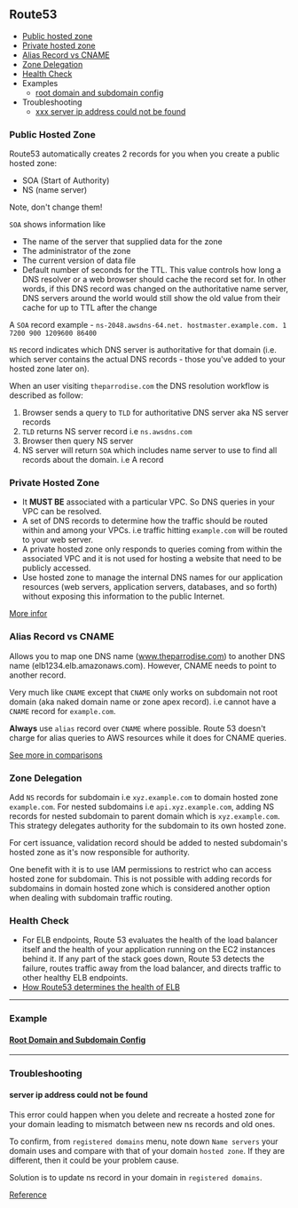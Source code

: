 ## Route53

- [Public hosted zone](#public-hosted-zone)
- [Private hosted zone](#private-hosted-zone)
- [Alias Record vs CNAME](#alias-record-vs-cname)
- [Zone Delegation](#zone-delegation)
- [Health Check](#health-check)
- Examples
  - [root domain and subdomain config](#root-domain-and-subdomain-config)
- Troubleshooting
  - [xxx server ip address could not be found](#server-ip-address-could-not-be-found)

### Public Hosted Zone

Route53 automatically creates 2 records for you when you create a public hosted zone:

- SOA (Start of Authority)
- NS (name server)

Note, don't change them!

`SOA` shows information like

- The name of the server that supplied data for the zone
- The administrator of the zone
- The current version of data file
- Default number of seconds for the TTL. This value controls how long a DNS resolver or a web browser should cache the record set for. In other words, if this DNS record was changed on the authoritative name server, DNS servers around the world would still show the old value from their cache for up to TTL after the change

A `SOA` record example - `ns-2048.awsdns-64.net. hostmaster.example.com. 1 7200 900 1209600 86400`

`NS` record indicates which DNS server is authoritative for that domain (i.e. which server contains the actual DNS records - those you've added to your hosted zone later on).

When an user visiting `theparrodise.com` the DNS resolution workflow is described as follow:

1. Browser sends a query to `TLD` for authoritative DNS server aka NS server records
2. `TLD` returns NS server record i.e `ns.awsdns.com`
3. Browser then query NS server
4. NS server will return `SOA` which includes name server to use to find all records about the domain. i.e A record

### Private Hosted Zone

- It **MUST BE** associated with a particular VPC. So DNS queries in your VPC can be resolved.
- A set of DNS records to determine how the traffic should be routed within and among your VPCs. i.e traffic hitting `example.com` will be routed to your web server.
- A private hosted zone only responds to queries coming from within the associated VPC and it is not used for hosting a website that need to be publicly accessed.
- Use hosted zone to manage the internal DNS names for our application resources (web servers, application servers, databases, and so forth) without exposing this information to the public Internet.

[More infor](https://www.bogotobogo.com/DevOps/AWS/aws-Route53-DNS-Private-Hosted-Zone.php)

### Alias Record vs CNAME
Allows you to map one DNS name (www.theparrodise.com) to another DNS name (elb1234.elb.amazonaws.com). However, CNAME needs to point to another record.

Very much like `CNAME` except that `CNAME` only works on subdomain not root domain (aka naked domain name or zone apex record). i.e cannot have a `CNAME` record for `example.com`.

**Always** use `alias` record over `CNAME` where possible. Route 53 doesn't charge for alias queries to AWS resources while it does for CNAME queries.

[See more in comparisons](https://docs.aws.amazon.com/Route53/latest/DeveloperGuide/resource-record-sets-choosing-alias-non-alias.html)

### Zone Delegation

Add `NS` records for subdomain i.e `xyz.example.com` to domain hosted zone `example.com`. For nested subdomains i.e `api.xyz.example.com`, adding NS records for nested subdomain to parent domain which is `xyz.example.com`. This strategy delegates authority for the subdomain to its own hosted zone.

For cert issuance, validation record should be added to nested subdomain's hosted zone as it's now responsible for authority.

One benefit with it is to use IAM permissions to restrict who can access hosted zone for subdomain. This is not possible with adding records for subdomains in domain hosted zone which is considered another option when dealing with subdomain traffic routing.

### Health Check

- For ELB endpoints, Route 53 evaluates the health of the load balancer itself and the health of your application running on the EC2 instances behind it. If any part of the stack goes down, Route 53 detects the failure, routes traffic away from the load balancer, and directs traffic to other healthy ELB endpoints.
- [How Route53 determines the health of ELB](https://docs.aws.amazon.com/Route53/latest/DeveloperGuide/dns-failover-determining-health-of-endpoints.html#dns-failover-determining-health-of-endpoints-monitor-endpoint)

---

### Example

#### [Root Domain and Subdomain Config](http://altitudelabs.com/blog/how-to-set-up-app-subdomain-route-53/)


---

### Troubleshooting

#### server ip address could not be found
This error could happen when you delete and recreate a hosted zone for your domain leading to mismatch between new ns records and old ones.

To confirm, from `registered domains` menu, note down `Name servers` your domain uses and compare with that of your domain `hosted zone`. If they are different, then it could be your problem cause.

Solution is to update ns record in your domain in `registered domains`.

[Reference](https://docs.aws.amazon.com/Route53/latest/DeveloperGuide/domain-replace-hosted-zone.html)

